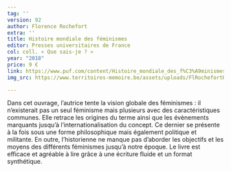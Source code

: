 ```yaml
---
tag: ''
version: 92
author: Florence Rochefort
extra: ''
title: Histoire mondiale des féminismes
editor: Presses universitaires de France
col: coll. « Que sais-je ? »
year: "2018"
price: 9 €
link: https://www.puf.com/content/Histoire_mondiale_des_f%C3%A9minismes
img_src: https://www.territoires-memoire.be/assets/uploads/FlRochefortHistoiremondialefeminismes.jpg

---
```

Dans cet ouvrage, l’autrice tente la vision globale des féminismes : il n’existerait pas un seul féminisme mais plusieurs avec des caractéristiques communes. Elle retrace les origines du terme ainsi que les évènements marquants jusqu’à l’internationalisation du concept. Ce dernier se présente à la fois sous une forme philosophique mais également politique et militante. En outre, l’historienne ne manque pas d’aborder les objectifs et les moyens des différents féminismes jusqu’à notre époque. Le livre est efficace et agréable à lire grâce à une écriture fluide et un format synthétique.